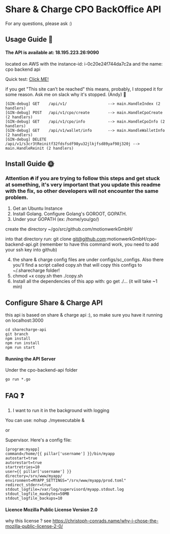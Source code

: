 # Share & Charge CPO BackOffice API

For any questions, please ask :)

## Usage Guide :crystal_ball:

#### The API is available at: 18.195.223.26:9090
located on AWS with the instance-id: i-0c20e24f744da7c2a and the name: cpo backend api

Quick test: <a href="http://18.195.223.26:9090/api/v1/">Click ME!</a>

if you get "This site can’t be reached" this means, probably, I stopped it for some reason. Ask me on slack why it's stopped. (Andy) :palm_tree:


~~~~
[GIN-debug] GET    /api/v1/                  --> main.HandleIndex (2 handlers)
[GIN-debug] POST   /api/v1/cpo/create        --> main.HandleCpoCreate (2 handlers)
[GIN-debug] GET    /api/v1/cpo/info          --> main.HandleCpoInfo (2 handlers)
[GIN-debug] GET    /api/v1/wallet/info       --> main.HandleWalletInfo (2 handlers)
[GIN-debug] DELETE /api/v1/s3cr3tReinitf32fdsfsdf98yu32jlkjfsd89yaf98j320j --> main.HandleReinit (2 handlers)
~~~~


## Install Guide :sun_with_face:

### Attention :fire: if you are trying to follow this steps and get stuck at something, it's very important that you update this readme with the fix, so other developers will not encounter the same problem.


1. Get an Ubuntu Instance
2. Install Golang. Configure Golang's GOROOT, GOPATH.
3. Under your GOPATH (ex: /home/you/go/)

create the directory ~/go/src/github.com/motionwerkGmbH/

into that directory run: git clone git@github.com:motionwerkGmbH/cpo-backend-api.git (remember to have this command work, you need to add your ssh key into github)

4. the share & charge config files are under configs/sc_configs. Also there you'll find a script called copy.sh that will copy this configs to ~/.sharecharge folder!
5. chmod +x copy.sh then ./copy.sh
6. Install all the dependencies of this app with: go get ./...  (it will take ~1 min)

## Configure Share & Charge API

this api is based on share & charge api :), so make sure you have it running on localhost:3000

~~~~
cd sharecharge-api
git branch
npm install
npm run install
npm run start
~~~~

#### Running the API Server

Under the cpo-backend-api folder

~~~~
go run *.go
~~~~


## FAQ :question:

1. I want to run it in the background with logging

You can use: nohup ./myexecutable &

or

Supervisor. Here's a config file:

~~~~
[program:myapp]
command=/home/{{ pillar['username'] }}/bin/myapp
autostart=true
autorestart=true
startretries=10
user={{ pillar['username'] }}
directory=/srv/www/myapp/
environment=MYAPP_SETTINGS="/srv/www/myapp/prod.toml"
redirect_stderr=true
stdout_logfile=/var/log/supervisord/myapp.stdout.log
stdout_logfile_maxbytes=50MB
stdout_logfile_backups=10
~~~~


#### Licence Mozilla Public License Version 2.0

why this license ? see https://christoph-conrads.name/why-i-chose-the-mozilla-public-license-2-0/